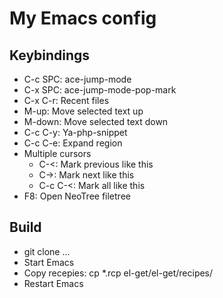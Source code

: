 # My Emacs config

## Keybindings

* C-c SPC: ace-jump-mode
* C-x SPC: ace-jump-mode-pop-mark
* C-x C-r: Recent files
* M-up: Move selected text up
* M-down: Move selected text down
* C-c C-y: Ya-php-snippet
* C-c C-e: Expand region
* Multiple cursors
  * C-<: Mark previous like this
  * C->: Mark next like this
  * C-c C-<: Mark all like this
* F8: Open NeoTree filetree

## Build
* git clone ...
* Start Emacs
* Copy recepies: cp *.rcp el-get/el-get/recipes/
* Restart Emacs


